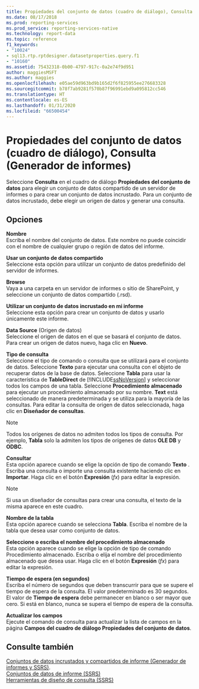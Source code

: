 ```yaml
---
title: Propiedades del conjunto de datos (cuadro de diálogo), Consulta (Generador de informes) | Microsoft Docs
ms.date: 08/17/2018
ms.prod: reporting-services
ms.prod_service: reporting-services-native
ms.technology: report-data
ms.topic: reference
f1_keywords:
- "10024"
- sql13.rtp.rptdesigner.datasetproperties.query.f1
- "10160"
ms.assetid: 75432318-0b00-4797-917c-0a2e74f9d951
author: maggiesMSFT
ms.author: maggies
ms.openlocfilehash: e05ae59d963bd9b165d2f6f825955ee276683328
ms.sourcegitcommit: b78f7ab9281f570b87f96991ebd9a095812cc546
ms.translationtype: HT
ms.contentlocale: es-ES
ms.lasthandoff: 01/31/2020
ms.locfileid: "66500454"
---
```

# <a name="dataset-properties-dialog-box-query-report-builder"></a>Propiedades del conjunto de datos (cuadro de diálogo), Consulta (Generador de informes)
 
Seleccione **Consulta** en el cuadro de diálogo **Propiedades del conjunto de datos** para elegir un conjunto de datos compartido de un servidor de informes o para crear un conjunto de datos incrustado. Para un conjunto de datos incrustado, debe elegir un origen de datos y generar una consulta.  
  
## <a name="options"></a>Opciones  
 **Nombre**  
 Escriba el nombre del conjunto de datos. Este nombre no puede coincidir con el nombre de cualquier grupo o región de datos del informe.  
  
 **Usar un conjunto de datos compartido**  
 Seleccione esta opción para utilizar un conjunto de datos predefinido del servidor de informes.  
  
 **Browse**  
 Vaya a una carpeta en un servidor de informes o sitio de SharePoint, y seleccione un conjunto de datos compartido (.rsd).  
  
 **Utilizar un conjunto de datos incrustado en mi informe**  
 Seleccione esta opción para crear un conjunto de datos y usarlo únicamente este informe.  
  
 **Data Source** (Origen de datos)  
 Seleccione el origen de datos en el que se basará el conjunto de datos. Para crear un origen de datos nuevo, haga clic en **Nuevo**.  
  
 **Tipo de consulta**  
 Seleccione el tipo de comando o consulta que se utilizará para el conjunto de datos. Seleccione **Texto** para ejecutar una consulta con el objeto de recuperar datos de la base de datos. Seleccione **Tabla** para usar la característica de **TableDirect** de [!INCLUDE[ssNoVersion](../../includes/ssnoversion-md.md)] y seleccionar todos los campos de una tabla. Seleccione **Procedimiento almacenado** para ejecutar un procedimiento almacenado por su nombre. **Text** está seleccionado de manera predeterminada y se utiliza para la mayoría de las consultas. Para editar la consulta de origen de datos seleccionada, haga clic en **Diseñador de consultas**.  
  
> [!NOTE]  
>  Todos los orígenes de datos no admiten todos los tipos de consulta. Por ejemplo, **Tabla** solo la admiten los tipos de orígenes de datos **OLE DB** y **ODBC**.  
  
 **Consultar**  
 Esta opción aparece cuando se elige la opción de tipo de comando **Texto** . Escriba una consulta o importe una consulta existente haciendo clic en **Importar**. Haga clic en el botón **Expresión** (*fx*) para editar la expresión.  
  
> [!NOTE]  
>  Si usa un diseñador de consultas para crear una consulta, el texto de la misma aparece en este cuadro.  
  
**Nombre de la tabla**  
Esta opción aparece cuando se selecciona **Tabla**. Escriba el nombre de la tabla que desea usar como conjunto de datos.   
  
**Seleccione o escriba el nombre del procedimiento almacenado**  
Esta opción aparece cuando se elige la opción de tipo de comando Procedimiento almacenado. Escriba o elija el nombre del procedimiento almacenado que desea usar. Haga clic en el botón **Expresión** (*fx*) para editar la expresión.   
  
 **Tiempo de espera (en segundos)**  
 Escriba el número de segundos que deben transcurrir para que se supere el tiempo de espera de la consulta. El valor predeterminado es 30 segundos. El valor de **Tiempo de espera** debe permanecer en blanco o ser mayor que cero. Si está en blanco, nunca se supera el tiempo de espera de la consulta.  
  
 **Actualizar los campos**  
 Ejecute el comando de consulta para actualizar la lista de campos en la página **Campos del cuadro de diálogo Propiedades del conjunto de datos**.  
  
## <a name="see-also"></a>Consulte también  
[Conjuntos de datos incrustados y compartidos de informe &#40;Generador de informes y SSRS&#41;](../../reporting-services/report-data/report-embedded-datasets-and-shared-datasets-report-builder-and-ssrs.md).  
[Conjuntos de datos de informe &#40;SSRS&#41;](../../reporting-services/report-data/report-datasets-ssrs.md)  
[Herramientas de diseño de consulta &#40;SSRS&#41;](query-design-tools-ssrs.md)  
  
  
